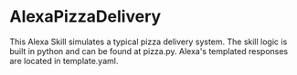 # AlexaPizzaDelivery
This Alexa Skill simulates a typical pizza delivery system. The skill logic is built in python and can be found at pizza.py. Alexa's templated responses are located in template.yaml.
